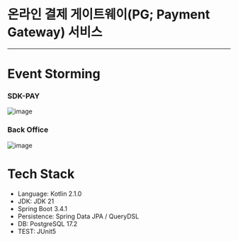 # 온라인 결제 게이트웨이(PG; Payment Gateway) 서비스
------------------------------------------------------------
# Event Storming
### SDK-PAY
![image](https://github.com/user-attachments/assets/119f4367-44ef-4905-b3a7-a9860cf80d06)

### Back Office
![image](https://github.com/user-attachments/assets/15b21ad8-01d0-48a3-bc31-74e54fa14eca)

# Tech Stack
- Language: Kotlin 2.1.0
- JDK: JDK 21
- Spring Boot 3.4.1
- Persistence: Spring Data JPA / QueryDSL
- DB: PostgreSQL 17.2
- TEST: JUnit5

